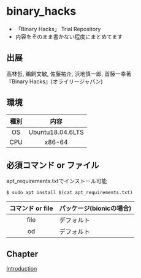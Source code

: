 # binary_hacks
- 「Binary Hacks」 Trial Repository
- 内容をそのまま書かない程度にまとめてます

## 出展
高林哲, 鵜飼文敏, 佐藤祐介, 浜地慎一郎, 首藤一幸著  
『Binary Hacks』(オライリージャパン)

## 環境
|種別|内容|
|:---:|:---:|
|OS|Ubuntu18.04.6LTS|
|CPU|x86-64|

## 必須コマンド or ファイル
apt_requirements.txtでインストール可能
```console
$ sudo apt install $(cat apt_requirements.txt)
```

|コマンド or file|パッケージ(bionicの場合)|
|:---:|:---|
|file|デフォルト|
|od|デフォルト|

## Chapter
[Introduction](./Introduction/README.md)
